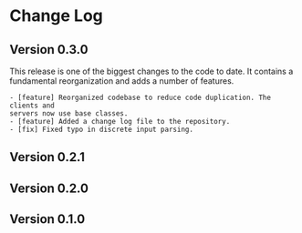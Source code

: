 # Change Log

## Version 0.3.0

This release is one of the biggest changes to the code to date. It contains a
fundamental reorganization and adds a number of features.

    - [feature] Reorganized codebase to reduce code duplication. The clients and
    servers now use base classes.
    - [feature] Added a change log file to the repository.
    - [fix] Fixed typo in discrete input parsing.

## Version 0.2.1

## Version 0.2.0

## Version 0.1.0